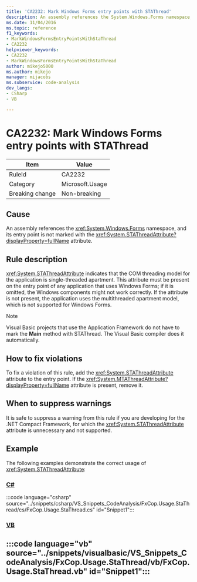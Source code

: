 ```yaml
---
title: 'CA2232: Mark Windows Forms entry points with STAThread'
description: An assembly references the System.Windows.Forms namespace, and its entry point is not marked with the System.STAThreadAttribute attribute.
ms.date: 11/04/2016
ms.topic: reference
f1_keywords:
- MarkWindowsFormsEntryPointsWithStaThread
- CA2232
helpviewer_keywords:
- CA2232
- MarkWindowsFormsEntryPointsWithStaThread
author: mikejo5000
ms.author: mikejo
manager: mijacobs
ms.subservice: code-analysis
dev_langs:
- CSharp
- VB

---
```


# CA2232: Mark Windows Forms entry points with STAThread

|Item|Value|
|-|-|
|RuleId|CA2232|
|Category|Microsoft.Usage|
|Breaking change|Non-breaking|

## Cause

An assembly references the <xref:System.Windows.Forms> namespace, and its entry point is not marked with the <xref:System.STAThreadAttribute?displayProperty=fullName> attribute.

## Rule description

 <xref:System.STAThreadAttribute> indicates that the COM threading model for the application is single-threaded apartment. This attribute must be present on the entry point of any application that uses Windows Forms; if it is omitted, the Windows components might not work correctly. If the attribute is not present, the application uses the multithreaded apartment model, which is not supported for Windows Forms.

> [!NOTE]
> Visual Basic projects that use the Application Framework do not have to mark the **Main** method with STAThread. The Visual Basic compiler does it automatically.

## How to fix violations

To fix a violation of this rule, add the <xref:System.STAThreadAttribute> attribute to the entry point. If the <xref:System.MTAThreadAttribute?displayProperty=fullName> attribute is present, remove it.

## When to suppress warnings

It is safe to suppress a warning from this rule if you are developing for the .NET Compact Framework, for which the <xref:System.STAThreadAttribute> attribute is unnecessary and not supported.

## Example

The following examples demonstrate the correct usage of <xref:System.STAThreadAttribute>:

### [C#](#tab/csharp)

:::code language="csharp" source="../snippets/csharp/VS_Snippets_CodeAnalysis/FxCop.Usage.StaThread/cs/FxCop.Usage.StaThread.cs" id="Snippet1":::

### [VB](#tab/vb)

:::code language="vb" source="../snippets/visualbasic/VS_Snippets_CodeAnalysis/FxCop.Usage.StaThread/vb/FxCop.Usage.StaThread.vb" id="Snippet1":::
---

